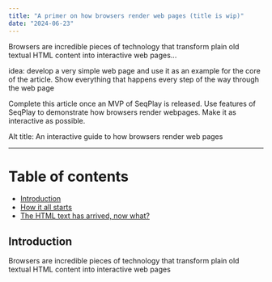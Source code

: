 ```yaml
---
title: "A primer on how browsers render web pages (title is wip)"
date: "2024-06-23"
---
```


Browsers are incredible pieces of technology that transform plain old textual HTML content into interactive web pages...

idea: develop a very simple web page and use it as an example for the core of the article. Show everything that happens every step of the way through the web page

Complete this article once an MVP of SeqPlay is released. Use features of SeqPlay to demonstrate how browsers render webpages. Make it as interactive as possible.

Alt title: An interactive guide to how browsers render web pages

---

# Table of contents

- [Introduction](#introduction)
- [How it all starts](#how-it-allstarts)
- [The HTML text has arrived, now what?](#the-html-text-has-arrived-now-what)

## Introduction

Browsers are incredible pieces of technology that transform plain old textual HTML content into interactive web pages
